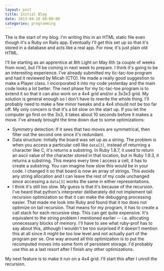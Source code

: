 ```yaml
---
layout: post
title: Initial Blog
date: 2013-04-20 08:00:00
categories: programming
---
```

The is the start of my blog. I'm writing this in an HTML static file even
though it's a Ruby on Rails app. Eventually I'll get this set up so that it's
stored in a database and acts like a real app. For now, it's just plain old
HTML.

I'll be starting as an apprentice at 8th Light on May 6th (a couple of weeks
from now), but I'll be coming in next week to prepare. I think it's going to be
an interesting experience. I've already submitted my tic-tac-toe program and
had it reviewed by Micah (CTO). He made a really good suggestion to make a
Player class. I incorporated it into my code yesterday and the main code looks
a lot better. The next phase for my tic-tac-toe program is to extend it so that
it can also work on a 4x4 grid and/or a 3x3x3 grid. My solution is general
enough so I don't have to rewrite the whole thing. I'll probably need to make a
few minor tweaks and a 4x4 should not be too far off. My only concern is that
it's a bit slow on the start up. If you let the computer go first on the 3x3,
it takes about 10 seconds before it makes a move. I've already brought the time
down due to some optimizations:

* Symmetry detection: If it sees that two moves are symmetrical, then filter
  out the second one since it's redundant.
* Data structure: Initially the board was set up as a string. The problem is
  when you access a particular cell like `data[3]`, instead of returning a
  character like C, it's returns a substring. In Ruby 1.8.7, it used to return
  an ascii value of the character stored in that location, but in Ruby 1.9.3,
  it returns a substring. This means every time I access a cell, it has to
  create a substring. You can imagine how slow this would be in your code. I
  changed it so that board is now an array of strings. This avoids any string
  allocation and I can leave the rest of my code unchanged since accessing a
  `data[3]` works the same in either representations.
* I think it's still too slow. My guess is that it's because of the recursion.
  I've heard that python's interpreter deliberately did not implement tail
  recursion optimization so that it can make the debugging processing easier.
  That made me look into Ruby and found that it too does not optimize on tail
  recursion. That means for my program, it has to create a call stack for each
  recursive step. This can get quite expensive. It's equivalent to the string
  problem I mentioned earlier -- i.e. allocating unnecessary blocks of memory.
  I'll have to see what ruby-prof has to say about this, although I wouldn't be
  too surprised if it doesn't mention this at all since it might be too low
  level and not actually part of the program per se. One way around all this
  optimization is to put the recomputed moves into some form of persistent
  storage. I'd probably use this as a last resort after I finish any other
  optimizations.

My next feature is to make it run on a 4x4 grid. I'll start this after I unroll
the recursion.
